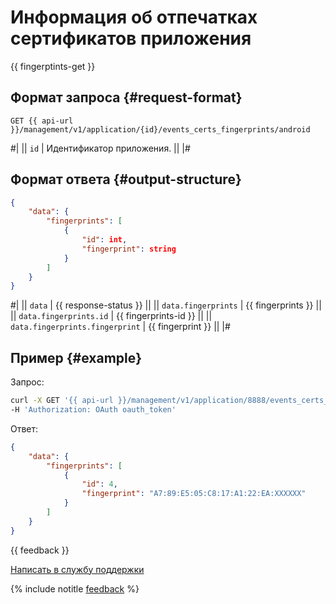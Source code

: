 # Информация об отпечатках сертификатов приложения

{{ fingerptints-get }}

## Формат запроса {#request-format}

```
GET {{ api-url }}/management/v1/application/{id}/events_certs_fingerprints/android
```

#|
|| `id` | Идентификатор приложения. ||
|#

## Формат ответа {#output-structure}

```json translate=no
{
    "data": {
        "fingerprints": [
            {
                "id": int,
                "fingerprint": string
            }
        ]
    }
}
```

#|
|| `data` | {{ response-status }} ||
|| `data.fingerprints` | {{ fingerprints }} ||
|| `data.fingerprints.id` | {{ fingerprints-id }} ||
|| `data.fingerprints.fingerprint` | {{ fingerprint }} ||
|#

## Пример {#example}

Запрос:

```bash translate=no
curl -X GET '{{ api-url }}/management/v1/application/8888/events_certs_fingerprints/android' \
-H 'Authorization: OAuth oauth_token'
```

Ответ:

```json translate=no
{
    "data": {
        "fingerprints": [
            {
                "id": 4,
                "fingerprint": "A7:89:E5:05:C8:17:A1:22:EA:XXXXXX"
            }
        ]
    }
}

```

{{ feedback }}

<a href="../../../troubleshooting/feedback-new.html">
  <span class="button">Написать в службу поддержки</span>
</a>

{% include notitle [feedback](../../../_includes/feedback-button.md) %}
